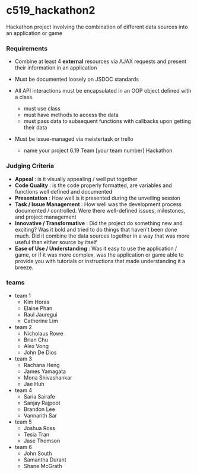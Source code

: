 # c519_hackathon2

Hackathon project involving the combination of different data sources into an application or game

### Requirements
- Combine at least 4 **external** resources via AJAX requests and present their information in an application
- Must be documented loosely on JSDOC standards
- All API interactions must be encapsulated in an OOP object defined with a class.
  - must use class
  - must have methods to access the data
  - must pass data to subsequent functions with callbacks upon getting their data
  
- Must be issue-managed via meistertask or trello
  - name your project 6.19 Team [your team number] Hackathon

### Judging Criteria
- **Appeal** : is it visually appealing / well put together
- **Code Quality** : is the code properly formatted, are variables and functions well defined and documented
- **Presentation** : How well is it presented during the unveiling session
- **Task / Issue Management** : How well was the development process documented / controlled.  Were there well-defined issues, milestones, and project management
- **Innovative / Transformative** : Did the project do something new and exciting?  Was it bold and tried to do things that haven't been done much.  Did it combine the data sources together in a way that was more useful than either source by itself
- **Ease of Use / Understanding** : Was it easy to use the application / game, or if it was more complex, was the application or game able to provide you with tutorials or instructions that made understanding it a breeze.

### teams

- team 1
    - Kim Horas
    - Elaine Phan
    - Raul Jauregui
    - Catherine Lim
- team 2
    - Nicholaus Rowe
    - Brian Chu
    - Alex Vong
    - John De Dios
- team 3
    - Rachana Heng
    - James Yamagata
    - Mona Shivashankar
    - Jae Huh
- team 4
    - Saria Sairafe
    - Sanjay Rajpoot
    - Brandon Lee
    - Vannarith Sar
- team 5
    - Joshua Ross
    - Tesia Tran
    - Jase Thomson
- team 6
    - John South
    - Samantha Durant
    - Shane McGrath
